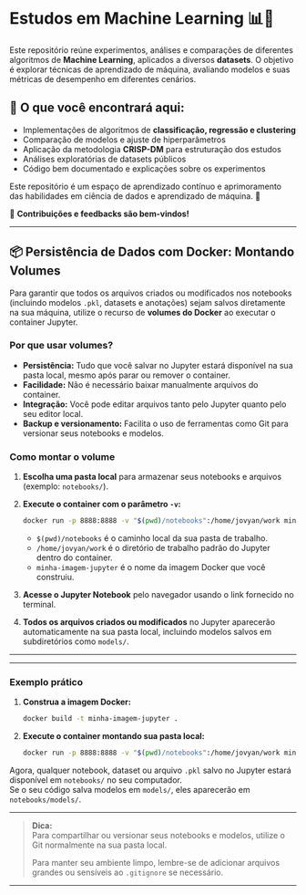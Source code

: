 # Estudos em Machine Learning 📊🤖  

Este repositório reúne experimentos, análises e comparações de diferentes algoritmos de **Machine Learning**, aplicados a diversos **datasets**. O objetivo é explorar técnicas de aprendizado de máquina, avaliando modelos e suas métricas de desempenho em diferentes cenários.  

## 📌 O que você encontrará aqui:
- Implementações de algoritmos de **classificação, regressão e clustering**  
- Comparação de modelos e ajuste de hiperparâmetros  
- Aplicação da metodologia **CRISP-DM** para estruturação dos estudos  
- Análises exploratórias de datasets públicos  
- Código bem documentado e explicações sobre os experimentos  

Este repositório é um espaço de aprendizado contínuo e aprimoramento das habilidades em ciência de dados e aprendizado de máquina. 🚀  

📢 **Contribuições e feedbacks são bem-vindos!**  

---

## 📦 Persistência de Dados com Docker: Montando Volumes

Para garantir que todos os arquivos criados ou modificados nos notebooks (incluindo modelos `.pkl`, datasets e anotações) sejam salvos diretamente na sua máquina, utilize o recurso de **volumes do Docker** ao executar o container Jupyter.

### Por que usar volumes?

- **Persistência:** Tudo que você salvar no Jupyter estará disponível na sua pasta local, mesmo após parar ou remover o container.
- **Facilidade:** Não é necessário baixar manualmente arquivos do container.
- **Integração:** Você pode editar arquivos tanto pelo Jupyter quanto pelo seu editor local.
- **Backup e versionamento:** Facilita o uso de ferramentas como Git para versionar seus notebooks e modelos.

### Como montar o volume

1. **Escolha uma pasta local** para armazenar seus notebooks e arquivos (exemplo: `notebooks/`).

2. **Execute o container com o parâmetro `-v`:**

   ```sh
   docker run -p 8888:8888 -v "$(pwd)/notebooks":/home/jovyan/work minha-imagem-jupyter
   ```

   - `$(pwd)/notebooks` é o caminho local da sua pasta de trabalho.
   - `/home/jovyan/work` é o diretório de trabalho padrão do Jupyter dentro do container.
   - `minha-imagem-jupyter` é o nome da imagem Docker que você construiu.

3. **Acesse o Jupyter Notebook** pelo navegador usando o link fornecido no terminal.

4. **Todos os arquivos criados ou modificados** no Jupyter aparecerão automaticamente na sua pasta local, incluindo modelos salvos em subdiretórios como `models/`.

---

---

### Exemplo prático

1. **Construa a imagem Docker:**

   ```sh
   docker build -t minha-imagem-jupyter .
   ```

2. **Execute o container montando sua pasta local:**

   ```sh
   docker run -p 8888:8888 -v "$(pwd)/notebooks":/home/jovyan/work minha-imagem-jupyter
   ```

Agora, qualquer notebook, dataset ou arquivo `.pkl` salvo no Jupyter estará disponível em `notebooks/` no seu computador.  
Se o seu código salva modelos em `models/`, eles aparecerão em `notebooks/models/`.

---

> **Dica:**  
> Para compartilhar ou versionar seus notebooks e modelos, utilize o Git normalmente na sua pasta local.
> 
> Para manter seu ambiente limpo, lembre-se de adicionar arquivos grandes ou sensíveis ao `.gitignore` se necessário.

---
